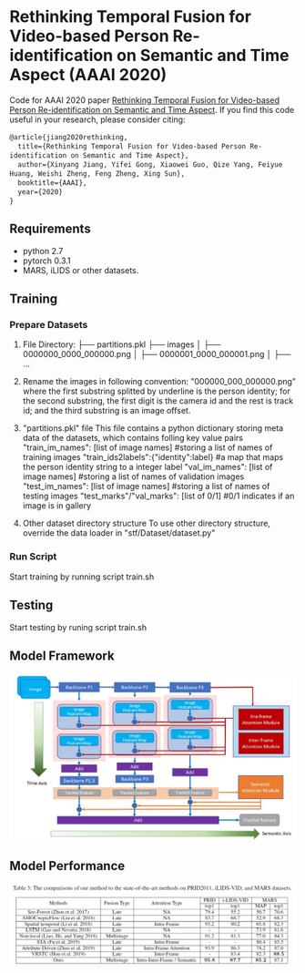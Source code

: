 # Rethinking Temporal Fusion for Video-based Person Re-identification on Semantic and Time Aspect (AAAI 2020)
Code for AAAI 2020 paper [Rethinking Temporal Fusion for Video-based Person Re-identification on Semantic and Time Aspect](https://arxiv.org/abs/1911.12512). 
If you find this code useful in your research, please consider citing:
```
@article{jiang2020rethinking,
  title={Rethinking Temporal Fusion for Video-based Person Re-identification on Semantic and Time Aspect},
  author={Xinyang Jiang, Yifei Gong, Xiaowei Guo, Qize Yang, Feiyue Huang, Weishi Zheng, Feng Zheng, Xing Sun},
  booktitle={AAAI},
  year={2020}
}
```

## Requirements
* python 2.7
* pytorch 0.3.1
* MARS, iLIDS or other datasets.
 
## Training
### Prepare Datasets
1. File Directory:
├── partitions.pkl
├── images
│  ├── 0000000_0000_000000.png
│  ├── 0000001_0000_000001.png
│  ├── ...

2. Rename the images in following convention:
"000000_000_000000.png"
where the first substring splitted by underline is the person identity;
for the second substring, the first digit is the camera id and the rest is track id;
and the third substring is an image offset. 

3. "partitions.pkl" file
This file contains a python dictionary storing meta data of the datasets, which contains folling key value pairs
"train_im_names": [list of image names] #storing a list of names of training images
"train_ids2labels":{"identity":label} #a map that maps the person identity string to a integer label
"val_im_names": [list of image names] #storing a list of names of validation images
"test_im_names": [list of image names] #storing a list of names of testing images
"test_marks"/"val_marks": [list of 0/1] #0/1 indicates if an image is in gallery

4. Other dataset directory structure
To use other directory structure, override the data loader in "stf/Dataset/dataset.py" 

### Run Script
Start training by running script train.sh

## Testing
Start testing by runing script train.sh

## Model Framework
![Framework](figures/framework.JPG)

## Model Performance
![Performance](figures/performance.JPG)





